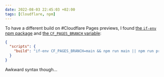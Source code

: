 ```yaml
---
date: 2022-08-03 22:45:03 +02:00
tags: [Cloudflare, npm]
---
```


To have a different build on #Cloudflare Pages previews, I found [the `if-env` npm package](https://www.npmjs.com/package/if-env) and [the `CF_PAGES_BRANCH` variable](https://developers.cloudflare.com/pages/platform/build-configuration/#environment-variables):

```json
{
  "scripts": {
    "build": "if-env CF_PAGES_BRANCH=main && npm run main || npm run preview"
  }
}
```

Awkward syntax though…
